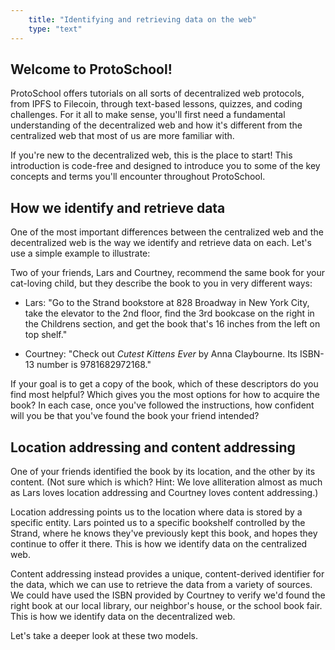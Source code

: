 ```yaml
---
    title: "Identifying and retrieving data on the web"
    type: "text"
---
```


## Welcome to ProtoSchool!


ProtoSchool offers tutorials on all sorts of decentralized web protocols, from IPFS to Filecoin, through text-based lessons, quizzes, and coding challenges. For it all to make sense, you'll first need a fundamental understanding of the decentralized web and how it's different from the centralized web that most of us are more familiar with.

If you're new to the decentralized web, this is the place to start! This introduction is code-free and
designed to introduce you to some of the key concepts and terms you'll
encounter throughout ProtoSchool.


## How we identify and retrieve data

One of the most important differences between the centralized web and the decentralized web is the way we identify and retrieve data on each. Let's use a simple example to illustrate:

Two of your friends, Lars and Courtney, recommend the same book for your cat-loving child, but they describe the book to you in very different ways:

   - Lars: "Go to the Strand bookstore at 828 Broadway in New York City, take the elevator to the 2nd floor, find the 3rd bookcase on the right in the Childrens section, and get the book that's 16 inches from the left on top shelf."

   - Courtney: "Check out _Cutest Kittens Ever_ by Anna Claybourne. Its ISBN-13 number is 9781682972168."

If your goal is to get a copy of the book, which of these descriptors do you find most helpful? Which gives you the most options for how to acquire the book? In each case, once you've followed the instructions, how confident will you be that you've found the book your friend intended?

## Location addressing and content addressing

One of your friends identified the book by its location, and the other by its content. (Not sure which is which? Hint: We love alliteration almost as much as Lars loves location addressing and Courtney loves content addressing.)

Location addressing points us to the location where data is stored by a specific entity. Lars pointed us to a specific bookshelf controlled by the Strand, where he knows they've previously kept this book, and hopes they continue to offer it there. This is how we identify data on the centralized web.

Content addressing instead provides a unique, content-derived identifier for the data, which we can use to retrieve the data from a variety of sources. We could have used the ISBN provided by Courtney to verify we'd found the right book at our local library, our neighbor's house, or the school book fair. This is how we identify data on the decentralized web.

Let's take a deeper look at these two models.
